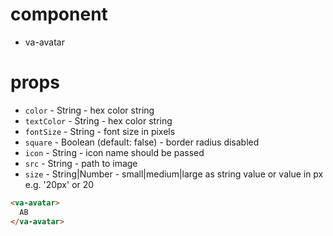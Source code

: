 # component
* va-avatar

# props
* `color` - String - hex color string
* `textColor` - String - hex color string
* `fontSize` - String - font size in pixels
* `square` - Boolean (default: false) - border radius disabled
* `icon` - String - icon name should be passed
* `src` - String - path to image
* `size` - String|Number - small|medium|large as string value or value in px e.g. '20px' or 20

```html
<va-avatar>
  AB
</va-avatar>
```  